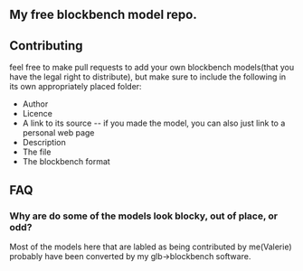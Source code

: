 ## My free blockbench model repo.




## Contributing
feel free to make pull requests to add your own blockbench models(that you have the legal right to distribute), but make sure to include the following in its own appropriately placed folder:
 * Author
 * Licence
 * A link to its source -- if you made the model, you can also just link to a personal web page
 * Description
 * The file
 * The blockbench format

## FAQ

### Why are do some of the models look blocky, out of place, or odd?
Most of the models here that are labled as being contributed by me(Valerie) probably have been converted by my glb->blockbench software.
